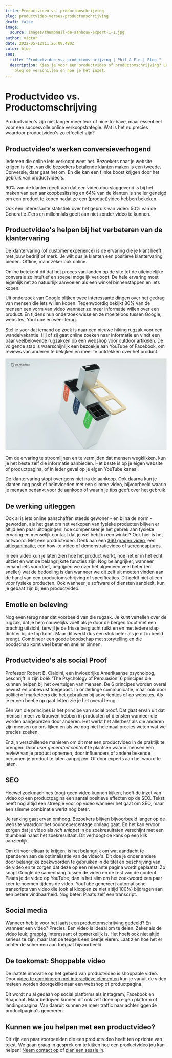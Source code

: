 ```yaml
---
title: Productvideo vs. productomschrijving
slug: productvideo-versus-productomschrijving
draft: false
image:
  source: images/thumbnail-de-aanbouw-expert-1-1.jpg
author: victor
date: 2022-05-12T11:26:09.480Z
color: blue
seo:
  title: "Productvideo vs. productomschrijving | Phil & Flo | Blog "
  description: Kies je voor een productvideo of productomschrijving? Lees in dit
    blog de verschillen en hoe je het inzet.
---
```

# Productvideo vs. Productomschrijving

Productvideo's zijn niet langer meer leuk of nice-to-have, maar essentieel voor een succesvolle online verkoopstrategie. Wat is het nu precies waardoor productvideo's zo effectief zijn?

## Productvideo's werken conversieverhogend

Iedereen die online iets verkoopt weet het. Bezoekers naar je website krijgen is één, van die bezoekers betalende klanten maken is een tweede. Conversie, daar gaat het om. En die kan een flinke boost krijgen door het gebruik van productvideo's.

90% van de klanten geeft aan dat een video doorslaggevend is bij het maken van een aankoopbeslissing en 64% van de klanten is sneller geneigd om een product te kopen nadat ze een (product)video hebben bekeken.

Ook een interessante statistiek over het gebruik van video: 50% van de Generatie Z'ers en millennials geeft aan niet zonder video te kunnen.

## Productvideo's helpen bij het verbeteren van de klantervaring

De klantervaring (of customer experience) is de ervaring die je klant heeft met jouw bedrijf of merk. Je wilt dus je klanten een positieve klantervaring bieden. Offline, maar zeker ook online. 

Online betekent dit dat het proces van landen op de site tot de uiteindelijke conversie zo intuïtief en soepel mogelijk verloopt. De hele ervaring moet eigenlijk net zo natuurlijk aanvoelen als een winkel binnenstappen en iets kopen. 

Uit onderzoek van Google blijken twee interessante dingen over het gedrag van mensen die iets willen kopen. Tegenwoordig bekijkt 80% van de mensen een vorm van video wanneer ze meer informatie willen over een product. En tijdens hun onderzoek wisselen ze moeiteloos tussen Google, websites, YouTube en weer terug. 

Stel je voor dat iemand op zoek is naar een nieuwe hiking rugzak voor een wandelvakantie. Hij of zij gaat online zoeken naar informatie en vindt een paar veelbelovende rugzakken op een webshop voor outdoor artikelen. De volgende stap is waarschijnlijk een bezoekje aan YouTube of Facebook, om reviews van anderen te bekijken en meer te ontdekken over het product.

![](images/vlcsnap-2022-05-11-15h32m09s528.png)

Om de ervaring te stroomlijnen en te vermijden dat mensen wegklikken, kun je het beste zelf die informatie aanbieden. Het beste is op je eigen website of productpagina, of in ieder geval op je eigen YouTube kanaal.

De klantervaring stopt overigens niet na de aankoop. Ook daarna kun je klanten nog positief beïnvloeden met een slimme video, bijvoorbeeld waarin je mensen bedankt voor de aankoop of waarin je tips geeft over het gebruik.

## De werking uitleggen

Ook al is iets online aanschaffen steeds gewoner - en bijna de norm - geworden, als het gaat om het verkopen van fysieke producten blijven er altijd een paar uitdagingen: hoe compenseer je het gebrek aan fysieke ervaring en menselijk contact dat je wel hebt in een winkel? Ook hier is het antwoord: Met een productvideo. Denk aan een [360 graden video](https://www.philenflo.nl/blog/360-graden-video/), een [uitleganimatie](https://www.philenflo.nl/explainer-animatie/), een how-to video of demonstratievideo of screencaptures. 

In een video kun je laten zien hoe het product werkt, hoe het er in het echt uitziet en wat de belangrijkste functies zijn. Nog belangrijker, wanneer iemand iets voordoet, begrijpen we over het algemeen veel beter (en sneller) wat de bedoeling is dan wanneer we dit zelf uit moeten vinden aan de hand van een productomschrijving of specificaties. Dit geldt niet alleen voor fysieke producten. Ook wanneer je software of diensten aanbiedt, kun je gebaat zijn bij een productvideo. 

## Emotie en beleving

Nog even terug naar dat voorbeeld van die rugzak. Je kunt vertellen over de rugzak, dat je hem nauwelijks voelt als je door de bergen loopt met een prachtig uitzicht, terwijl je de frisse berglucht ruikt en en met iedere stap dichter bij de top komt. Maar dit werkt dus een stuk beter als je dit in beeld brengt. Combineer een goede boodschap met storytelling en die boodschap komt veel beter en sneller binnen.

## Productvideo's als social Proof

Professor Robert B. Cialdini, een invloedrijke Amerikaanse psycholoog, beschrijft in zijn boek 'The Psychology of Persuasion' 6 principes die kunnen helpen bij het overtuigen van mensen. De 6 principes worden overal bewust en onbewust toegepast. In onderlinge communicatie, maar ook door politici of marketeers die het gebruiken bij advertenties of op websites. Als je er een beetje op gaat letten zie je het overal terug.

Één van die principes is het principe van social proof. Dat gaat ervan uit dat mensen meer vertrouwen hebben in producten of diensten wanneer die worden aangeprezen door anderen. Het werkt het allerbest als die anderen zijn mensen op ons lijken en als we nog niet helemaal precies weten wat we precies zoeken. 

Er zijn verschillende manieren om dit met een productvideo in de praktijk te brengen: Door *user generated content* te plaatsen waarin mensen een review van je product opnemen, door influencers of andere bekende personen je product te laten aanprijzen. Of door experts aan het woord te laten.

## SEO

Hoewel zoekmachines (nog) geen video kunnen kijken, heeft de inzet van video op een productpagina een aantal positieve effecten op de SEO. Tekst heeft nog altijd een streepje voor op video wanneer het gaat om SEO, maar een slimme combinatie werkt nóg beter. 

Je ranking gaat ervan omhoog. Bezoekers blijven bijvoorbeeld langer op de website waardoor het bouncepercentage omlaag gaat. En het kan ervoor zorgen dat je video als *rich snippet* in de zoekresultaten verschijnt met een thumbnail naast het zoekresultaat. Dit verhoogt de kans op een klik aanzienlijk.

Om dit voor elkaar te krijgen, is het belangrijk om wat aandacht te spenderen aan de optimalisatie van de video's. Dit doe je onder andere door belangrijke zoekwoorden te gebruiken in de titel en beschrijving van de video en te zorgen dat deze op een relevante pagina wordt geplaatst. Zo snapt Google de samenhang tussen de video en de rest van de content. Plaats je de video op YouTube, dan is het slim om het zoekwoord een paar keer te noemen tijdens de video. YouTube genereert automatische transcripts van video die (ook al kloppen ze niet altijd 100%) bijdragen aan een betere vindbaarheid. Nog beter: Plaats zelf een transcript.

## Social media

Wanneer heb je voor het laatst een productomschrijving gedeeld? En wanneer een video? Precies. Een video is ideaal om te delen. Zeker als de video leuk, grappig, interessant of opmerkelijk is. Het hoeft ook niet altijd serieus te zijn, maar laat de teugels een beetje vieren: Laat zien hoe het er achter de schermen aan toegaat bijvoorbeeld.

## De toekomst: Shoppable video

De laatste innovatie op het gebied van productvideo is shoppable video. Door [video te combineren met interactieve elementen](https://www.philenflo.nl/oplossingen/interactieve-video/) kun je vanuit de video meteen worden doorgeklikt naar een webshop of productpagina. 

Dit wordt nu al gedaan op social platforms als Instagram, Facebook en Snapchat. Maar bedrijven kunnen dit ook zelf doen op eigen platform of landingspagina. Van daaruit kunnen ze meer traffic naar achterliggende productpagina's genereren.

## Kunnen we jou helpen met een productvideo?

Dit zijn een paar voorbeelden die een productvideo heeft ten opzichte van tekst. We gaan graag in gesprek om te kijken hoe een productvideo jou kan helpen! [Neem contact op](https://www.philenflo.nl/contact/) of [plan een sessie in](https://www.philenflo.nl/30-minuten/).